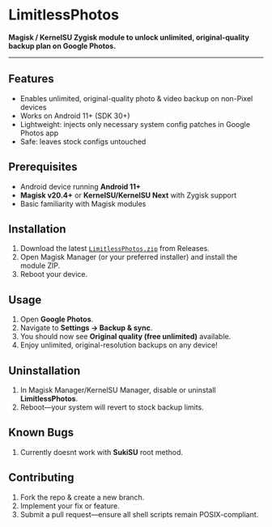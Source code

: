 # LimitlessPhotos

**Magisk / KernelSU Zygisk module to unlock unlimited, original-quality backup plan on Google Photos.**

---

## Features

- Enables unlimited, original-quality photo & video backup on non-Pixel devices  
- Works on Android 11+ (SDK 30+)
- Lightweight: injects only necessary system config patches in Google Photos app
- Safe: leaves stock configs untouched

## Prerequisites

- Android device running **Android 11+**  
- **Magisk v20.4+** or **KernelSU/KernelSU Next** with Zygisk support  
- Basic familiarity with Magisk modules

## Installation

1. Download the latest [`LimitlessPhotos.zip`](https://github.com/daglaroglou/LimitlessPhotos/releases) from Releases.  
2. Open Magisk Manager (or your preferred installer) and install the module ZIP.  
3. Reboot your device.

## Usage

1. Open **Google Photos**.  
2. Navigate to **Settings → Backup & sync**.  
3. You should now see **Original quality (free unlimited)** available.  
4. Enjoy unlimited, original-resolution backups on any device!

## Uninstallation

1. In Magisk Manager/KernelSU Manager, disable or uninstall **LimitlessPhotos**.  
2. Reboot—your system will revert to stock backup limits.

## Known Bugs

1. Currently doesnt work with **SukiSU** root method.

## Contributing

1. Fork the repo & create a new branch.  
2. Implement your fix or feature.  
3. Submit a pull request—ensure all shell scripts remain POSIX-compliant.
